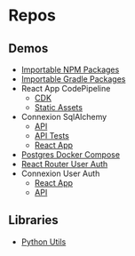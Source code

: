 # Repos

## Demos

- [Importable NPM Packages](https://github.com/rinkaaan/ImportableNpmPackagesDemo)
- [Importable Gradle Packages](https://github.com/rinkaaan/ImportableGradlePackagesDemo)
- React App CodePipeline
  - [CDK](https://github.com/rinkaaan/ReactAppCodePipelineDemoCDK)
  - [Static Assets](https://github.com/rinkaaan/ReactAppCodePipelineDemoStaticAssets)
- Connexion SqlAlchemy
  - [API](https://github.com/rinkaaan/ConnexionSqlAlchemyDemoApi)
  - [API Tests](https://github.com/rinkaaan/ConnexionSqlAlchemyDemoApiTests)
  - [React App](https://github.com/rinkaaan/ConnexionSqlAlchemyDemoReactApp)
- [Postgres Docker Compose](https://github.com/rinkaaan/PostgresDockerComposeDemo)
- [React Router User Auth](https://github.com/rinkaaan/ReactRouterUserAuthDemo)
- Connexion User Auth
  - [React App](https://github.com/rinkaaan/ConnexionUserAuthDemoReactApp)
  - [API](https://github.com/rinkaaan/ConnexionUserAuthDemoApi)

## Libraries

- [Python Utils](https://github.com/rinkaaan/PythonUtils)
